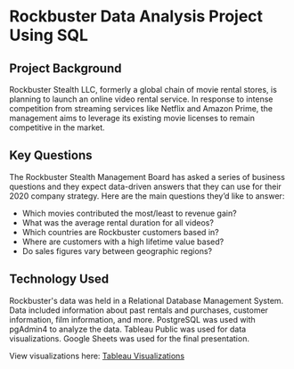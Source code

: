 # Rockbuster Data Analysis Project Using SQL

## Project Background
Rockbuster Stealth LLC, formerly a global chain of 
movie rental stores, is planning to launch an online 
video rental service. In response to intense 
competition from streaming services like Netflix and 
Amazon Prime, the management aims to leverage its 
existing movie licenses to remain competitive in the 
market.

## Key Questions
The Rockbuster Stealth Management Board has asked a series of business questions and
they expect data-driven answers that they can use for their 2020 company strategy. Here are
the main questions they’d like to answer:

* Which movies contributed the most/least to revenue gain?
* What was the average rental duration for all videos?
* Which countries are Rockbuster customers based in?
* Where are customers with a high lifetime value based?
* Do sales figures vary between geographic regions?

## Technology Used
Rockbuster's data was held in a Relational Database Management System. Data included information about past rentals and purchases, customer information, film information, and more. PostgreSQL was used with pgAdmin4 to analyze the data. Tableau Public was used for data visualizations. Google Sheets was used for the final presentation.

View visualizations here: [Tableau Visualizations](https://public.tableau.com/app/profile/sydney.storer/viz/RockbusterDataAnalysis_17230816279990/customerpaymentmap)
